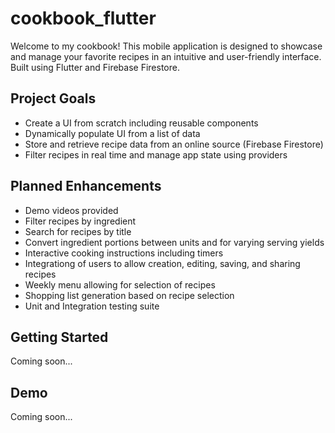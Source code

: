 # cookbook_flutter

Welcome to my cookbook! This mobile application is designed to showcase and manage your favorite recipes in an intuitive and user-friendly interface. Built using Flutter and Firebase Firestore.

## Project Goals
- Create a UI from scratch including reusable components
- Dynamically populate UI from a list of data
- Store and retrieve recipe data from an online source (Firebase Firestore)
- Filter recipes in real time and manage app state using providers

## Planned Enhancements
- Demo videos provided
- Filter recipes by ingredient
- Search for recipes by title
- Convert ingredient portions between units and for varying serving yields
- Interactive cooking instructions including timers
- Integrationg of users to allow creation, editing, saving, and sharing recipes
- Weekly menu allowing for selection of recipes
- Shopping list generation based on recipe selection
- Unit and Integration testing suite

## Getting Started
Coming soon...

## Demo
Coming soon...
